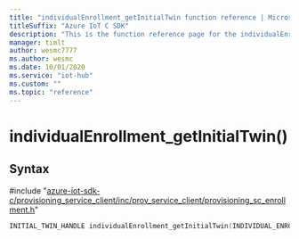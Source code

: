 ```yaml
---                             
title: "individualEnrollment_getInitialTwin function reference | Microsoft Docs" 
titleSuffix: "Azure IoT C SDK"            
description: "This is the function reference page for the individualEnrollment_getInitialTwin() function in the Azure IoT C SDK. This SDK is used with Azure IoT Hub and Azure IoT Hub Device Provisioning Service"            
manager: timlt                 
author: wesmc7777              
ms.author: wesmc               
ms.date: 10/01/2020                    
ms.service: "iot-hub"             
ms.custom: ""                
ms.topic: "reference"        
---                            
```


# individualEnrollment_getInitialTwin()

## Syntax

\#include "[azure-iot-sdk-c/provisioning_service_client/inc/prov_service_client/provisioning_sc_enrollment.h](../provisioning-sc-enrollment-h.md)"  
```C
INITIAL_TWIN_HANDLE individualEnrollment_getInitialTwin(INDIVIDUAL_ENROLLMENT_HANDLE  enrollment);
```

